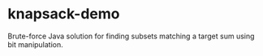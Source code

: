 # knapsack-demo
Brute-force Java solution for finding subsets matching a target sum using bit manipulation.
